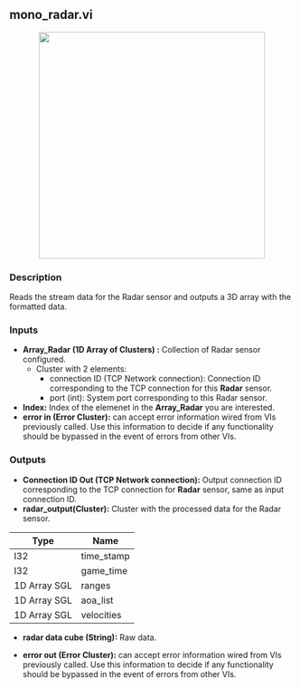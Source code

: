 ## mono_radar.vi
<p align="center">
<img src="https://github.com/monoDriveIO/client/raw/master/WikiPhotos/LV_client/sensors/monoDrive_lvlib_mono__radarc.png" 
width="400"  />
</p>

### Description
Reads the stream data for the Radar sensor and outputs a 3D array with the formatted data.

### Inputs

- **Array_Radar (1D Array of Clusters) :** Collection of Radar sensor configured.
  - Cluster with 2 elements:
    * connection ID (TCP Network connection): Connection ID corresponding to the TCP connection for this **Radar** sensor.
    * port (int): System port corresponding to this Radar sensor.
- **Index:** Index of the elemenet in the **Array_Radar** you are interested.
- **error in (Error Cluster):** can accept error information wired from VIs previously called. Use this information to decide if any functionality should be bypassed in the event of errors from other VIs.

### Outputs

- **Connection ID Out (TCP Network connection):** Output connection ID corresponding to the TCP connection for **Radar** sensor, same as input connection ID.
- **radar_output(Cluster):** Cluster with the processed data for the Radar sensor.

| Type  | Name   |
| ------------ | ------------ |
|I32  | time_stamp |
|I32 | game_time  |
|1D Array SGL | ranges  |
|1D Array SGL  | aoa_list |
|1D Array SGL | velocities |

- **radar data cube (String):** Raw data.

- **error out (Error Cluster):** can accept error information wired from VIs previously called. Use this information to decide if any functionality should be bypassed in the event of errors from other VIs.

